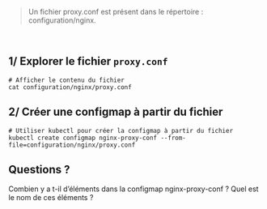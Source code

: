 > Un fichier proxy.conf est présent dans le répertoire : configuration/nginx.
<br>

## 1/ Explorer le fichier `proxy.conf`
```
# Afficher le contenu du fichier
cat configuration/nginx/proxy.conf
```

## 2/ Créer une configmap à partir du fichier
```
# Utiliser kubectl pour créer la configmap à partir du fichier
kubectl create configmap nginx-proxy-conf --from-file=configuration/nginx/proxy.conf
```

## Questions ?
Combien y a t-il d’éléments dans la configmap nginx-proxy-conf ?
Quel est le nom de ces éléments ?